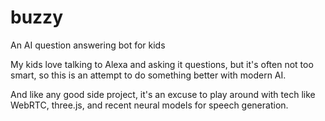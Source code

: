 # buzzy
An AI question answering bot for kids

My kids love talking to Alexa and asking it questions, but it's often not too smart, so this is an attempt to do
something better with modern AI.

And like any good side project, it's an excuse to play around with tech like WebRTC, three.js, and recent neural models
for speech generation.
